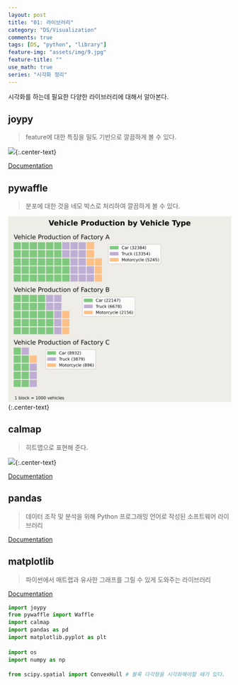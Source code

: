 ```yaml
---
layout: post
title: "01: 라이브러리"
category: "DS/Visualization"
comments: true
tags: [DS, "python", "library"]
feature-img: "assets/img/9.jpg"
feature-title: ""
use_math: true
series: "시각화 정리"
---
```


시각화를 하는데 필요한 다양한 라이브러리에 대해서 알아본다.

## joypy

> feature에 대한 특징을 밀도 기반으로 깔끔하게 볼 수 있다.

![](https://github.com/sbebo/joypy/raw/master/temperatures.png){:.center-text}

[Documentation](https://sbebo.github.io/posts/2017/08/01/joypy/)

## pywaffle

> 분포에 대한 것을 네모 박스로 처리하여 깔끔하게 볼 수 있다.

![Documentation](https://github.com/gyli/PyWaffle/raw/master/examples/readme/multiple_plots.svg?sanitize=true){:.center-text}

## calmap

> 히트맵으로 표현해 준다.

![](https://pythonhosted.org/calmap/_images/index-3.png){:.center-text}

[Documentation](https://pythonhosted.org/calmap/)

## pandas

> 데이터 조작 및 분석을 위해 Python 프로그래밍 언어로 작성된 소프트웨어 라이브러리

[Documentation](https://pandas.pydata.org/docs/)

## matplotlib

> 파이썬에서 매트랩과 유사한 그래프를 그릴 수 있게 도와주는 라이브러리

[Documentation](https://matplotlib.org)

```python
import joypy
from pywaffle import Waffle
import calmap
import pandas as pd
import matplotlib.pyplot as plt

import os
import numpy as np

from scipy.spatial import ConvexHull # 볼록 다각형을 시각화해야할 때가 있다.
```
